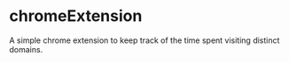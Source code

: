 # chromeExtension
A simple chrome extension to keep track of the time spent visiting distinct domains.
